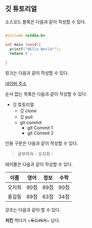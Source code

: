 ## 깃 튜토리얼 

소스코드 블록은 다음과 같이 작성할 수 있다. 

~~~c

#include <stdio.h>

int main (void){
  printf("HEllo World!");
  return 0 ;
 
}

~~~

링크는 다음과 같이 작성할 수 있다. 

[네이버 주소](https://www.naver.com)

순서 없는 목록은 다음과 같이 작성할 수 있다. 
* 깃 튜토리얼 
  * 깃 clone
  * 깃 pull
  * git commit
    * glt Commit 1
    * git Commit 2
 

인용 구문은 다음과 같이 작성할 수 있다. 
> 공부하자 - 오지희 - 


테이블은 다음과 같이 작성할 수 있다. 

이름 |영어|정보|수학
---|---|---|---|
오지희|90점|89점|90점|
홍길동|89점|63점|34점|

강조는 다음과 같이 할 수 있다. 

**치킨** 먹다가 ~~~두드러기~~~ 났다. 
